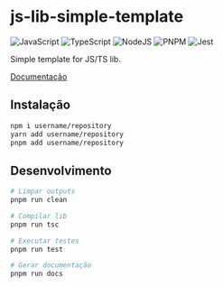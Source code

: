 # js-lib-simple-template

![JavaScript](https://img.shields.io/badge/javascript-%23323330.svg?style=for-the-badge&logo=javascript&logoColor=%23F7DF1E)
![TypeScript](https://img.shields.io/badge/typescript-%23007ACC.svg?style=for-the-badge&logo=typescript&logoColor=white)
![NodeJS](https://img.shields.io/badge/node.js-6DA55F?style=for-the-badge&logo=node.js&logoColor=white)
![PNPM](https://img.shields.io/badge/pnpm-%234a4a4a.svg?style=for-the-badge&logo=pnpm&logoColor=f69220)
![Jest](https://img.shields.io/badge/-jest-%23C21325?style=for-the-badge&logo=jest&logoColor=white)

Simple template for JS/TS lib.

[Documentação](https://<username>.github.io/<repository>)

## Instalação

```sh
npm i username/repository
yarn add username/repository
pnpm add username/repository
```

## Desenvolvimento

```sh
# Limpar outputs
pnpm run clean

# Compilar lib
pnpm run tsc

# Executar testes
pnpm run test

# Gerar documentação
pnpm run docs
```
